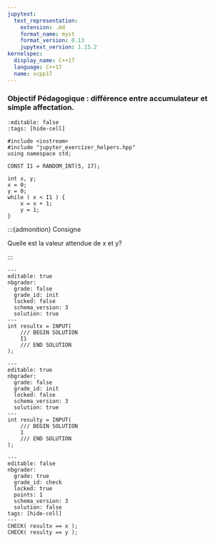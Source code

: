 ```yaml
---
jupytext:
  text_representation:
    extension: .md
    format_name: myst
    format_version: 0.13
    jupytext_version: 1.15.2
kernelspec:
  display_name: C++17
  language: C++17
  name: xcpp17
---
```


### Objectif Pédagogique : différence entre accumulateur et simple affectation.

```{code-cell}
:editable: false
:tags: [hide-cell]

#include <iostream>
#include "jupyter_exercizer_helpers.hpp"
using namespace std;

CONST I1 = RANDOM_INT(5, 17);
```

```{code-cell}
int x, y;
x = 0;
y = 0;
while ( x < I1 ) {
    x = x + 1;
    y = 1;
}
```

:::{admonition} Consigne

Quelle est la valeur attendue de x et y?

:::

```{code-cell}
---
editable: true
nbgrader:
  grade: false
  grade_id: init
  locked: false
  schema_version: 3
  solution: true
---
int resultx = INPUT(
    /// BEGIN SOLUTION
    I1
    /// END SOLUTION
);
```

```{code-cell}
---
editable: true
nbgrader:
  grade: false
  grade_id: init
  locked: false
  schema_version: 3
  solution: true
---
int resulty = INPUT(
    /// BEGIN SOLUTION
    1
    /// END SOLUTION
);
```

```{code-cell}
---
editable: false
nbgrader:
  grade: true
  grade_id: check
  locked: true
  points: 1
  schema_version: 3
  solution: false
tags: [hide-cell]
---
CHECK( resultx == x );
CHECK( resulty == y );
```